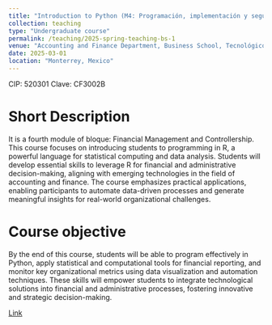 ```yaml
---
title: "Introduction to Python (M4: Programación, implementación y seguimiento de tecnologías emergentes)"
collection: teaching
type: "Undergraduate course"
permalink: /teaching/2025-spring-teaching-bs-1
venue: "Accounting and Finance Department, Business School, Tecnológico de Monterrey"
date: 2025-03-01
location: "Monterrey, Mexico"
---
```


CIP: 520301
Clave: CF3002B

# Short Description

It is a fourth module of bloque: Financial Management and Controllership. This course focuses on introducing students to programming in R, a powerful language for statistical computing and data analysis. Students will develop essential skills to leverage R for financial and administrative decision-making, aligning with emerging technologies in the field of accounting and finance. The course emphasizes practical applications, enabling participants to automate data-driven processes and generate meaningful insights for real-world organizational challenges.


# Course objective
By the end of this course, students will be able to program effectively in Python, apply statistical and computational tools for financial reporting, and monitor key organizational metrics using data visualization and automation techniques. These skills will empower students to integrate technological solutions into financial and administrative processes, fostering innovative and strategic decision-making.

[Link](https://samp.itesm.mx/fd/Materias/VistaPreliminarMateria?clave=CF3002B&lang=ES)


